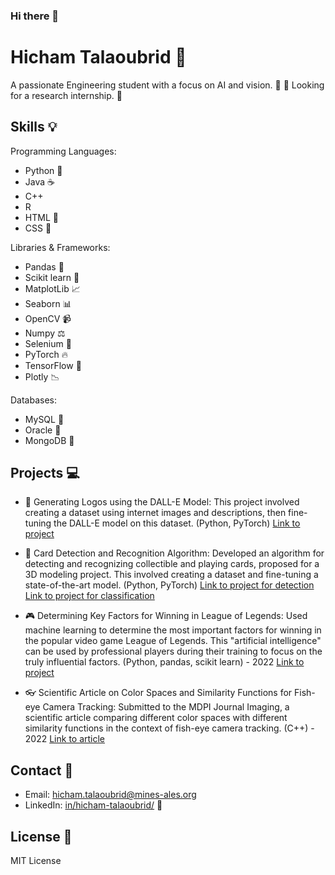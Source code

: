 ### Hi there 👋

# Hicham Talaoubrid :wave:

A passionate Engineering student with a focus on AI and vision. :robot: 👀
Looking for a research internship. :briefcase:

## Skills :bulb:

Programming Languages:
- Python :snake:
- Java :coffee:
- C++
- R
- HTML :page_facing_up:
- CSS :page_with_curl:

Libraries & Frameworks:
- Pandas :panda_face:
- Scikit learn :book:
- MatplotLib :chart_with_upwards_trend:
- Seaborn :bar_chart:
- OpenCV :video_camera:
- Numpy :balance_scale:
- Selenium :traffic_light:
- PyTorch :fire:
- TensorFlow :dizzy:
- Plotly :chart_with_downwards_trend:

Databases:
- MySQL :floppy_disk:
- Oracle :symbols:
- MongoDB :floppy_disk:


## Projects :computer:

- :art: Generating Logos using the DALL-E Model: This project involved creating a dataset using internet images and descriptions, then fine-tuning the DALL-E model on this dataset. (Python, PyTorch)
[Link to project](https://github.com/your-username/dalle-logo-generation)

- :card_index: Card Detection and Recognition Algorithm: Developed an algorithm for detecting and recognizing collectible and playing cards, proposed for a 3D modeling project. This involved creating a dataset and fine-tuning a state-of-the-art model. (Python, PyTorch)
[Link to project for detection](https://github.com/HichTala/mmdetection_yugioh)
[Link to project for classification](https://github.com/HichTala/yugioh-card-classification)

- :video_game: Determining Key Factors for Winning in League of Legends: Used machine learning to determine the most important factors for winning in the popular video game League of Legends. This "artificial intelligence" can be used by professional players during their training to focus on the truly influential factors. (Python, pandas, scikit learn) - 2022
[Link to project](https://github.com/HichTala/LeagueOfLegends_ML_Project)

- :eyeglasses: Scientific Article on Color Spaces and Similarity Functions for Fish-eye Camera Tracking: Submitted to the MDPI Journal Imaging, a scientific article comparing different color spaces with different similarity functions in the context of fish-eye camera tracking. (C++) - 2022
[Link to article](https://hal.mines-ales.fr/hal-03653718/document)


## Contact :email:

- Email: hicham.talaoubrid@mines-ales.org
- LinkedIn: [in/hicham-talaoubrid/](https://www.linkedin.com/in/hicham-talaoubrid/) :necktie:

## License :scroll:

MIT License

